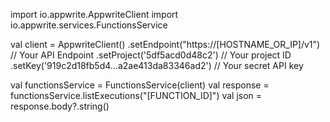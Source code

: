 import io.appwrite.AppwriteClient
import io.appwrite.services.FunctionsService

val client = AppwriteClient()
  .setEndpoint("https://[HOSTNAME_OR_IP]/v1") // Your API Endpoint
  .setProject('5df5acd0d48c2') // Your project ID
  .setKey('919c2d18fb5d4...a2ae413da83346ad2') // Your secret API key

val functionsService = FunctionsService(client)
val response = functionsService.listExecutions("[FUNCTION_ID]")
val json = response.body?.string()